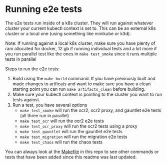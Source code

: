 # Running e2e tests

The e2e tests run inside of a k8s cluster. They will run against whatever cluster your current kubectl context is set to. This can be an external k8s cluster or a local one (using something like minikube or k3d). 

Note: If running against a local k8s cluster, make sure you have plenty of ram allocated for docker, 12 gb if running individual tests and a lot more if you run parallel test like the ones in `make test_smoke` since it runs multiple tests in parallel

Steps to run the e2e tests:

1. Build using the `make build` command. If you have previously built and made changes to artficats and want to make sure you have a clean starting point you can run `make artifacts_clean` before building.
2. Make sure your kubectl context is pointing to the cluster you want to run tests against.
3. Run a test, you have several options
    - `make test_smoke` will run the ocr2, ocr2 proxy, and gauntlet e2e tests (all three run in parallel)
    - `make test_ocr` will run the ocr2 e2e tests
    - `make test_ocr_proxy` will run the ocr2 tests using a proxy
    - `make test_gauntlet` will run the gauntlet e2e tests
    - `make test_migration` will run the migration e2e tests
    - `make test_chaos` will run the chaos tests

You can always look at the [Makefile](../Makefile) in this repo to see other commands or tests that have been added since this readme was last updated.

